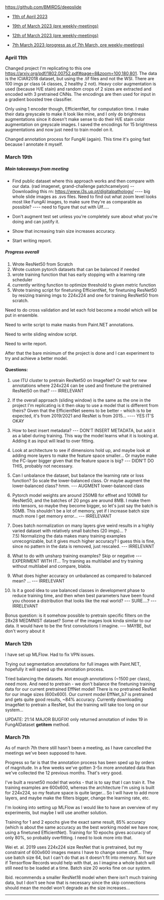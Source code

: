 https://github.com/BMIRDS/deepslide 

* [11th of April 2023 ](#april-11th)

* [19th of March 2023 (pre weekly-meetings)](#march-19th)

* [12th of March 2023 (pre weekly-meetings)](#march-12th)

* [7th March 2023 (progress as of 7th March, pre weekly-meetings)](#march-7th)

### April 11th
Changed project I'm replicating to this one https://arxiv.org/pdf/1802.00752.pdf#page=8&zoom=100,180,801. The data is the ICIAR2018 dataset, but using the .tif files and not the WSI. There are 100 imgs pr class (4 classes, 2 healthy 2 not). Heavy color augmentation is used (because H/E stain) and random crops of 2 sizes are extracted and encoded with 3 pretrained CNNs. The encodings are then used for input in a gradient boosted tree classifier.

Only using 1 encoder though, EfficientNet, for computation time. I make their data greyscale to make it look like mine, and I only do brightness augmentations since it doesn't make sense to do their H/E stain color augmentation on greyscale images. I saved the encodings for 15 brightness augmentations and now just need to train model on it. 

Changed annotation process for FungAI (again). This time it's going fast because I annotate it myself. 

### March 19th

##### Main takeaways from meeting
* Find public dataset where this approach works and then compare with our data. (rad imagenet, grand-challenge patchcamelyon)
-- Downloading this rn: https://www.i3s.up.pt/digitalpathology/
---- big whole slide images as .svs files. Need to find out what zoom level looks most like FungAI images, to make sure they're as comparable as possible? 
---- need to figure that out with Ulf..... 

* Don't augment test set unless you're completely sure about what you're doing and can justify it. 

* Show that increasing train size increases accuracy. 

* Start writing report. 

##### Progress overall

1) Wrote ResNet50 from Scratch
2) Wrote custom pytorch datasets that can be balanced if needed
3) wrote training function that has early stopping with a learning rate scheduler
4) currently writing function to optimize threshold to given metric function
5) Wrote training script for finetuning EfficientNet, for finetuning ResNet50 by resizing training imgs to 224x224 and one for training ResNet50 from scratch. 

Need to do cross validation and let each fold become a model which will be put in ensemble. 

Need to write script to make masks from Paint.NET annotations. 

Need to write sliding window script. 

Need to write report. 

After that the bare minimum of the project is done and I can experiment to try and achieve a better model.

#### Questions: 

1) use ITU cluster to pretrain ResNet50 on ImageNet? Or wait for new annotations where 224x224 can be used and finetune the pretrained ResNet50 on that?
--- IRRELEVANT

2) If the overall approach (sliding window) is the same as the one in the project I'm replicating is it then okay to use a model that is different from theirs? Given that the EfficientNet seems to be better - which is to be expected, it's from 2019/2021 and ResNet is from 2015... 
---- YES IT'S OKAY

3) How to best insert metadata? 
--- DON'T INSERT METADATA, but add it as a label during training. This way the model learns what it is looking at. Adding it as input will lead to over fitting. 

4) Look at architecture to see if dimensions hold up, and maybe look at adding more layers to make the feature space smaller... Or maybe make the FC-layer bigger given that the feature space is big? 
--- DIDN'T DO THIS, probably not necessary. 

5) Can I unbalance the dataset, but balance the learning rate or loss function? So scale the lower-balanced class. Or maybe augment the lower-balanced class? hmm. 
--- AUGMENT lower-balanced class

6) Pytorch model weights are around 250MB for effnet and 100MB for ResNet50, and the batches of 20 pngs are around 8MB. I make them into tensors, so maybe they become bigger, so let's just say the batch is 50MB. This shouldn't be a lot of memory, yet if I increase batch size much more I get memory error... 
--- IRRELEVANT

7) Does batch normalization on many layers give weird results in a highly varied dataset with relatively small batches (20 imgs)... ?  
7.5) Normalizing the data makes many training examples unrecognizable, but it gives much higher accuracy? I guess this is fine, since no pattern in the data is removed, just rescaled.
--- IRRELEVANT

8) What to do with unsharp training examples? Skip or negative 
--- EXPERIMENT WITH IT... Try training as multilabel and try training without multilabel and compare, blabla. 

9) What does higher accuracy on unbalanced as compared to balanced mean? ...
--- IRRELEVANT

10) Is it a good idea to use balanced classes in development phase to reduce training time, and then when best parameters have been found you choose a distribution that looks like the real world?
--- SURE....? --- IRRELEVANT

Bonus question: is it somehow possible to pretrain specific filters on the 28x28 MEDMNIST dataset? Some of the images look kinda similar to our data. It would have to be the first convolutions I imagine. 
--- MAYBE, but don't worry about it

### March 12th

I have set up MLFlow. Had to fix VPN issues. 

Trying out segmentation annotations for full images with Paint.NET, hopefully it will speed up the annotation process. 

Tried balancing the datasets. Not enough annotations (~1500 per class), need more. And need to pretrain - we don't balance the finetuning training data for our current pretrained EffNet model! There is no pretrained ResNet for our image sizes (600x600). Our current model EffNet_b7 is pretrained and gets quite good results, ~84% accuracy. Currently downloading ImageNet to pretrain a ResNet, but the training will take too long on our system... 

UPDATE: 21:14 MAJOR BUGFIX! only returned annotation of index 19 in FungAIDataset __getitem__ method. 



### March 7th
As of march 7th there still hasn't been a meeting, as I have cancelled the meetings we've been supposed to have. 

Progress so far is that the annotation process has been sped up by orders of magnitude. In a few weeks we've gotten 3-5x more annotated data than we've collected the 12 previous months. That's very good. 

I've built a resnet50 model that works - that is to say that I can train it. The training examples are 600x600, whereas the architecture I'm using is built for 224x224, so my feature space is quite larger... So I will have to add more layers, and maybe make the filters bigger, change the learning rate, etc. 

I'm looking into setting up MLFlow as I would like to have an overview of my experiments, but maybe I will use another solution. 

Training for 1 and 2 epochs give the exact same result, 85% accuracy (which is about the same accuracy as the best working model we have now, using a finetuned EfficientNet). Training for 10 epochs gives accuracy of only 80%, so probably overfitting. I need to look more into that. 

Wei et. al. 2019 uses 224x224 size ResNet that is pretrained, but my constraint of 600x600 images means I have to change some stuff... They use batch size 64, but I can't do that as it doesn't fit into memory. Not sure if Tensorflow Records would help with that, as I imagine a whole batch will still need to be loaded at a time. Batch size 20 works fine on our system. 

Ibid. recommends a smaller ResNet18 model when there isn't much training data, but I don't see how that is necessary since the skip connections should mean the model won't degrade as the size increases... 
<hr>



